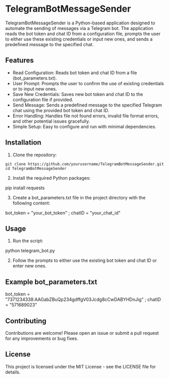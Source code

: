 # TelegramBotMessageSender

TelegramBotMessageSender is a Python-based application designed to automate the sending of messages via a Telegram bot. The application reads the bot token and chat ID from a configuration file, prompts the user to either use these existing credentials or input new ones, and sends a predefined message to the specified chat.

## Features

- Read Configuration: Reads bot token and chat ID from a file (bot_parameters.txt).
- User Prompt: Prompts the user to confirm the use of existing credentials or to input new ones.
- Save New Credentials: Saves new bot token and chat ID to the configuration file if provided.
- Send Message: Sends a predefined message to the specified Telegram chat using the provided bot token and chat ID.
- Error Handling: Handles file not found errors, invalid file format errors, and other potential issues gracefully.
- Simple Setup: Easy to configure and run with minimal dependencies.

## Installation

1) Clone the repository:
```
git clone https://github.com/yourusername/TelegramBotMessageSender.git
cd TelegramBotMessageSender
```
2) Install the required Python packages:

pip install requests

3) Create a bot_parameters.txt file in the project directory with the following content:

bot_token = "your_bot_token" ;
chatID = "your_chat_id"

## Usage

1. Run the script:

python telegram_bot.py

2. Follow the prompts to either use the existing bot token and chat ID or enter new ones.

## Example bot_parameters.txt

bot_token = "7371234338:AAGabZBuQp234gdffgV03Jcdg8cCwDABYHDnJig" ;
chatID = "571689023"

## Contributing
Contributions are welcome! Please open an issue or submit a pull request for any improvements or bug fixes.

## License
This project is licensed under the MIT License - see the LICENSE file for details.
